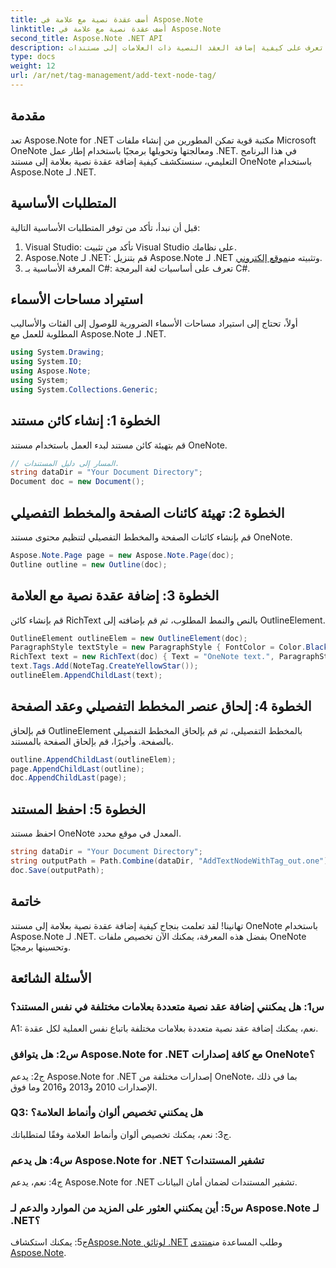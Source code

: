 ```yaml
---
title: أضف عقدة نصية مع علامة في Aspose.Note
linktitle: أضف عقدة نصية مع علامة في Aspose.Note
second_title: Aspose.Note .NET API
description: تعرف على كيفية إضافة العقد النصية ذات العلامات إلى مستندات OneNote باستخدام Aspose.Note لـ .NET.
type: docs
weight: 12
url: /ar/net/tag-management/add-text-node-tag/
---
```

## مقدمة

تعد Aspose.Note for .NET مكتبة قوية تمكن المطورين من إنشاء ملفات Microsoft OneNote ومعالجتها وتحويلها برمجيًا باستخدام إطار عمل .NET. في هذا البرنامج التعليمي، سنستكشف كيفية إضافة عقدة نصية بعلامة إلى مستند OneNote باستخدام Aspose.Note لـ .NET.

## المتطلبات الأساسية

قبل أن نبدأ، تأكد من توفر المتطلبات الأساسية التالية:

1. Visual Studio: تأكد من تثبيت Visual Studio على نظامك.
2.  Aspose.Note لـ .NET: قم بتنزيل Aspose.Note لـ .NET وتثبيته من[موقع إلكتروني](https://releases.aspose.com/note/net/).
3. المعرفة الأساسية بـ C#: تعرف على أساسيات لغة البرمجة C#.

## استيراد مساحات الأسماء

أولاً، تحتاج إلى استيراد مساحات الأسماء الضرورية للوصول إلى الفئات والأساليب المطلوبة للعمل مع Aspose.Note لـ .NET.

```csharp
using System.Drawing;
using System.IO;
using Aspose.Note;
using System;
using System.Collections.Generic;
```

## الخطوة 1: إنشاء كائن مستند

قم بتهيئة كائن مستند لبدء العمل باستخدام مستند OneNote.

```csharp
// المسار إلى دليل المستندات.
string dataDir = "Your Document Directory";
Document doc = new Document();
```

## الخطوة 2: تهيئة كائنات الصفحة والمخطط التفصيلي

قم بإنشاء كائنات الصفحة والمخطط التفصيلي لتنظيم محتوى مستند OneNote.

```csharp
Aspose.Note.Page page = new Aspose.Note.Page(doc);
Outline outline = new Outline(doc);
```

## الخطوة 3: إضافة عقدة نصية مع العلامة

قم بإنشاء كائن RichText بالنص والنمط المطلوب، ثم قم بإضافته إلى OutlineElement.

```csharp
OutlineElement outlineElem = new OutlineElement(doc);
ParagraphStyle textStyle = new ParagraphStyle { FontColor = Color.Black, FontName = "Arial", FontSize = 10 };
RichText text = new RichText(doc) { Text = "OneNote text.", ParagraphStyle = textStyle };
text.Tags.Add(NoteTag.CreateYellowStar());
outlineElem.AppendChildLast(text);
```

## الخطوة 4: إلحاق عنصر المخطط التفصيلي وعقد الصفحة

قم بإلحاق OutlineElement بالمخطط التفصيلي، ثم قم بإلحاق المخطط التفصيلي بالصفحة. وأخيرًا، قم بإلحاق الصفحة بالمستند.

```csharp
outline.AppendChildLast(outlineElem);
page.AppendChildLast(outline);
doc.AppendChildLast(page);
```

## الخطوة 5: احفظ المستند

احفظ مستند OneNote المعدل في موقع محدد.

```csharp
string dataDir = "Your Document Directory";
string outputPath = Path.Combine(dataDir, "AddTextNodeWithTag_out.one");
doc.Save(outputPath);
```

## خاتمة

تهانينا! لقد تعلمت بنجاح كيفية إضافة عقدة نصية بعلامة إلى مستند OneNote باستخدام Aspose.Note لـ .NET. بفضل هذه المعرفة، يمكنك الآن تخصيص ملفات OneNote وتحسينها برمجيًا.

## الأسئلة الشائعة

### س1: هل يمكنني إضافة عقد نصية متعددة بعلامات مختلفة في نفس المستند؟

A1: نعم، يمكنك إضافة عقد نصية متعددة بعلامات مختلفة باتباع نفس العملية لكل عقدة.

### س2: هل يتوافق Aspose.Note for .NET مع كافة إصدارات OneNote؟

ج2: يدعم Aspose.Note for .NET إصدارات مختلفة من OneNote، بما في ذلك الإصدارات 2010 و2013 و2016 وما فوق.

### Q3: هل يمكنني تخصيص ألوان وأنماط العلامة؟

ج3: نعم، يمكنك تخصيص ألوان وأنماط العلامة وفقًا لمتطلباتك.

### س4: هل يدعم Aspose.Note for .NET تشفير المستندات؟

ج4: نعم، يدعم Aspose.Note for .NET تشفير المستندات لضمان أمان البيانات.

### س5: أين يمكنني العثور على المزيد من الموارد والدعم لـ Aspose.Note لـ .NET؟

 ج5: يمكنك استكشاف[Aspose.Note لوثائق .NET](https://reference.aspose.com/note/net/) وطلب المساعدة من[منتدى Aspose.Note](https://forum.aspose.com/c/note/28).